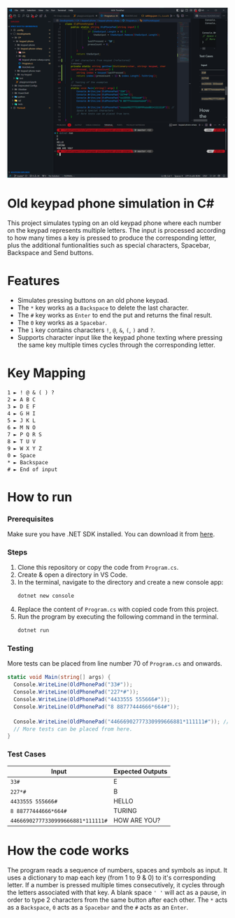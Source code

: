 ![alt text](image.png)
# Old keypad phone simulation in C#
This project simulates typing on an old keypad phone where each number on the keypad represents multiple letters. The input is processed according to how many times a key is pressed to produce the corresponding letter, plus the additional funtionalities such as special characters, Spacebar, Backspace and Send buttons.

# Features
- Simulates pressing buttons on an old phone keypad.
- The `*` key works as a `Backspace` to delete the last character.
- The `#` key works as `Enter` to end the put and returns the final result.
- The `0` key works as a `Spacebar`.
- The `1` key contains characters `!`, `@`, `&`, `(`, `)` and `?`.
- Supports character input like the keypad phone texting where pressing the same key multiple times cycles through the corresponding letter.

# Key Mapping
```
1 ► ! @ & ( ) ?
2 ► A B C
3 ► D E F
4 ► G H I
5 ► J K L
6 ► M N O
7 ► P Q R S
8 ► T U V
9 ► W X Y Z
0 ► Space
* ► Backspace
# ► End of input
```

# How to run
### Prerequisites
Make sure you have .NET SDK installed. You can download it from [here](https://dotnet.microsoft.com/download).

### Steps
1. Clone this repository or copy the code from `Program.cs`.
2. Create & open a directory in VS Code.
3. In the terminal, navigate to the directory and create a new console app:
	```powershell
	dotnet new console
	```
4. Replace the content of `Program.cs` with copied code from this project.
5. Run the program by executing the following command in the terminal.
	```powershell
	dotnet run
	```

### Testing
More tests can be placed from line number 70 of `Program.cs` and onwards.
```c#
static void Main(string[] args) {
  Console.WriteLine(OldPhonePad("33#"));
  Console.WriteLine(OldPhonePad("227*#"));
  Console.WriteLine(OldPhonePad("4433555 555666#"));
  Console.WriteLine(OldPhonePad("8 88777444666*664#"));

  Console.WriteLine(OldPhonePad("44666902777330999666881*111111#")); // Space & Special Characters
  // More tests can be placed from here.
}
```

### Test Cases
| Input                             | Expected Outputs |
| --------------------------------- | ---------------- |
| `33#`                             | E                |
| `227*#`                           | B                |
| `4433555 555666#`                 | HELLO            |
| `8 88777444666*664#`              | TURING           |
| `44666902777330999666881*111111#` | HOW ARE YOU?     |

# How the code works
The program reads a sequence of numbers, spaces and symbols as input. It uses a dictionary to map each key (from 1 to 9 & 0) to it's corresponding letter. If a number is pressed multiple times consecutively, it cycles through the letters associated with that key. A blank space `' '` will act as a pause, in order to type 2 characters from the same button after each other. The `*` acts as a `Backspace`, `0` acts as a `Spacebar` and the `#` acts as an `Enter`.